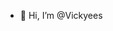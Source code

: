 - 👋 Hi, I’m @Vickyees

<!---
Vickyees/Vickyees is a ✨ special ✨ repository because its `README.md` (this file) appears on your GitHub profile.
You can click the Preview link to take a look at your changes.
--->
